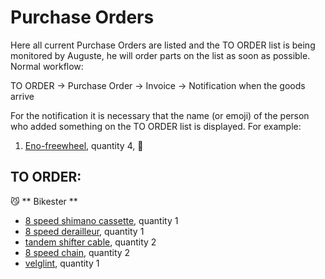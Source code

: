 
Purchase Orders
===============

Here all current Purchase Orders are listed and the TO ORDER list is being monitored by Auguste, he will order parts on the list as soon as possible. Normal workflow:

TO ORDER -> Purchase Order -> Invoice -> Notification when the goods arrive

For the notification it is necessary that the name (or emoji) of the person who added something on the TO ORDER list is displayed. For example:

1. [Eno-freewheel](http://sickbikeparts.com/front-freewheel-heavy-duty/), quantity 4, :hear_no_evil:

TO ORDER:
---------

:smirk_cat: ** Bikester **
- [8 speed shimano cassette](https://www.bikester.be/fietsonderdelen/fietsketting-cassette/cassette-6-7-8-voudig/335180.html), quantity 1
- [8 speed derailleur](https://www.bikester.be/shimano-altus-rd-m310-achterderailleur-7-8-fach-kurz-zwart-707645.html), quantity 1
- [tandem shifter cable](https://www.bikester.be/shimano-tandem-stainless-schakelkabel-12x3000mm-zilver-695544.html?eqrecqid=d79e7751-d35f-11e7-a1ad-002421dde24d), quantity 2
- [8 speed chain](https://www.bikester.be/fietsonderdelen/fiets-cassettes-fietskettingen/678-speed-kettingen/224138.html), quantity 2
- [velglint](https://www.bikester.be/schwalbe-tubeless-velglint-10m-x-25mm-blauw-401944.html), quantity 1

